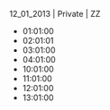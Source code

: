 12_01_2013 | Private | ZZ 
* 01:01:00
* 02:01:01
* 03:01:00
* 04:01:00
* 10:01:00
* 11:01:00
* 12:01:00
* 13:01:00

